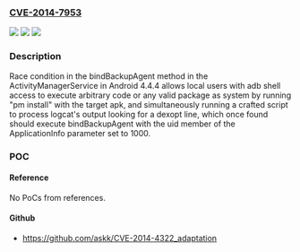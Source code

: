 ### [CVE-2014-7953](https://cve.mitre.org/cgi-bin/cvename.cgi?name=CVE-2014-7953)
![](https://img.shields.io/static/v1?label=Product&message=n%2Fa&color=blue)
![](https://img.shields.io/static/v1?label=Version&message=n%2Fa&color=blue)
![](https://img.shields.io/static/v1?label=Vulnerability&message=n%2Fa&color=brighgreen)

### Description

Race condition in the bindBackupAgent method in the ActivityManagerService in Android 4.4.4 allows local users with adb shell access to execute arbitrary code or any valid package as system by running "pm install" with the target apk, and simultaneously running a crafted script to process logcat's output looking for a dexopt line, which once found should execute bindBackupAgent with the uid member of the ApplicationInfo parameter set to 1000.

### POC

#### Reference
No PoCs from references.

#### Github
- https://github.com/askk/CVE-2014-4322_adaptation

